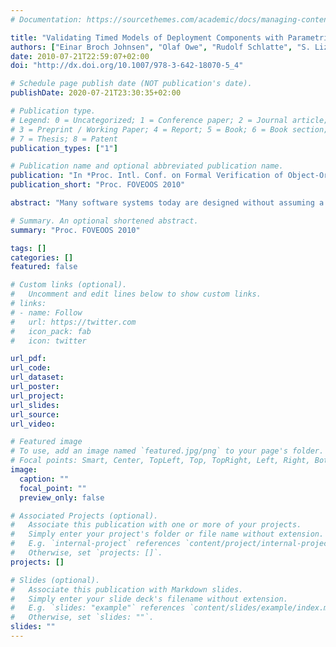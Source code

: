 ```yaml
---
# Documentation: https://sourcethemes.com/academic/docs/managing-content/

title: "Validating Timed Models of Deployment Components with Parametric Concurrency"
authors: ["Einar Broch Johnsen", "Olaf Owe", "Rudolf Schlatte", "S. Lizeth Tapia Tarifa"]
date: 2010-07-21T22:59:07+02:00
doi: "http://dx.doi.org/10.1007/978-3-642-18070-5_4"

# Schedule page publish date (NOT publication's date).
publishDate: 2020-07-21T23:30:35+02:00

# Publication type.
# Legend: 0 = Uncategorized; 1 = Conference paper; 2 = Journal article;
# 3 = Preprint / Working Paper; 4 = Report; 5 = Book; 6 = Book section;
# 7 = Thesis; 8 = Patent
publication_types: ["1"]

# Publication name and optional abbreviated publication name.
publication: "In *Proc. Intl. Conf. on Formal Verification of Object-Oriented Software (FOVEOOS 2010)*. LNCS 6528. © Springer 2011."
publication_short: "Proc. FOVEOOS 2010"

abstract: "Many software systems today are designed without assuming a fixed underlying architecture, and may be adapted for sequential, multicore, or distributed deployment. Examples of such systems are found in, e.g., software product lines, service-oriented computing, information systems, embedded systems, operating systems, and telephony. Models of such systems need to capture and range over relevant deployment scenarios, so it is interesting to lift aspects of low-level deployment concerns to the abstraction level of the modeling language. This paper proposes an abstract model of deployment components for concurrent objects, extending the Creol modeling language. The deployment components are parametric in the amount of concurrency they provide; i.e., they vary in processing resources. We give a formal semantics of deployment components and characterize equivalence between deployment components which differ in concurrent resources in terms of test suites. Our semantics is executable on Maude, which allows simulations and test suites to be applied to a deployment component with different concurrent resources."

# Summary. An optional shortened abstract.
summary: "Proc. FOVEOOS 2010"

tags: []
categories: []
featured: false

# Custom links (optional).
#   Uncomment and edit lines below to show custom links.
# links:
# - name: Follow
#   url: https://twitter.com
#   icon_pack: fab
#   icon: twitter

url_pdf:
url_code:
url_dataset:
url_poster:
url_project:
url_slides:
url_source:
url_video:

# Featured image
# To use, add an image named `featured.jpg/png` to your page's folder. 
# Focal points: Smart, Center, TopLeft, Top, TopRight, Left, Right, BottomLeft, Bottom, BottomRight.
image:
  caption: ""
  focal_point: ""
  preview_only: false

# Associated Projects (optional).
#   Associate this publication with one or more of your projects.
#   Simply enter your project's folder or file name without extension.
#   E.g. `internal-project` references `content/project/internal-project/index.md`.
#   Otherwise, set `projects: []`.
projects: []

# Slides (optional).
#   Associate this publication with Markdown slides.
#   Simply enter your slide deck's filename without extension.
#   E.g. `slides: "example"` references `content/slides/example/index.md`.
#   Otherwise, set `slides: ""`.
slides: ""
---
```

